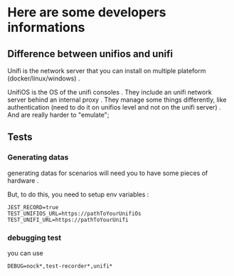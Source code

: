 # Here are some developers informations

## Difference between unifios and unifi
Unifi is the network server that you can install on multiple plateform (docker/linux/windows) .

UnifiOS is the OS of the unifi consoles . They include an unifi network server behind an internal proxy .
They manage some things differently, like authentication (need to do it on unifios level and not on the unifi server) .
And are really harder to "emulate";

## Tests

### Generating datas
generating datas for scenarios will need you to have some pieces of hardware .

But, to do this, you need to setup env variables :
````dotenv
JEST_RECORD=true
TEST_UNIFIOS_URL=https://pathToYourUnifiOs
TEST_UNIFI_URL=https://pathToYourUnifi
````


### debugging test

you can use
````dotenv
DEBUG=nock*,test-recorder*,unifi*
````
